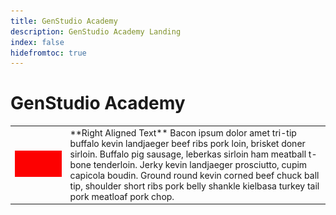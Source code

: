 ```yaml
---
title: GenStudio Academy
description: GenStudio Academy Landing
index: false
hidefromtoc: true
---
```

# GenStudio Academy


<table>
 <tr style= "border: 0;">
  <td><img src="./assets/medium.png"></td>
  <td>**Right Aligned Text** Bacon ipsum dolor amet tri-tip buffalo kevin landjaeger beef ribs pork loin, brisket doner sirloin. Buffalo pig sausage, leberkas sirloin ham meatball t-bone tenderloin. Jerky kevin landjaeger prosciutto, cupim capicola boudin. Ground round kevin corned beef chuck ball tip, shoulder short ribs pork belly shankle kielbasa turkey tail pork meatloaf pork chop.</td>
 </tr>
</table>